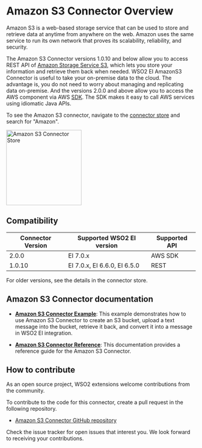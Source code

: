 # Amazon S3 Connector Overview

Amazon S3 is a web-based storage service that can be used to store and retrieve data at anytime from anywhere on the web. Amazon uses the same service to run its own network that proves its scalability, reliability, and security.

The Amazon S3 Connector versions 1.0.10 and below allow you to access REST API of [Amazon Storage Service S3](https://docs.aws.amazon.com/AmazonS3/latest/API/Welcome.html), which lets you store your information and retrieve them back when needed. WSO2 EI AmazonS3 Connector is useful to take your on-premise data to the cloud. The advantage is, you do not need to worry about managing and replicating data on-premise.
And the versions 2.0.0 and above allow you to access the AWS component via AWS [SDK](https://aws.amazon.com/sdk-for-java/). The SDK makes it easy to call AWS services using idiomatic Java APIs.

To see the Amazon S3 connector, navigate to the [connector store](https://store.wso2.com/store/assets/esbconnector/list) and search for "Amazon".

<img src="../../../../assets/img/connectors/amazon-s3-store.png" title="Amazon S3 Connector Store" width="200" alt="Amazon S3 Connector Store"/>

## Compatibility

| Connector Version | Supported WSO2 EI version | Supported API |
| ------------- |-------------|-------------|
| 2.0.0    | EI 7.0.x | AWS SDK |
| 1.0.10    | EI 7.0.x, EI 6.6.0, EI 6.5.0 | REST |

For older versions, see the details in the connector store.

## Amazon S3 Connector documentation

* **[Amazon S3 Connector Example](amazons3-connector-example.md)**: This example demonstrates how to use Amazon S3 Connector to create an S3 bucket, upload a text message into the bucket, retrieve it back, and convert it into a message in WSO2 EI integration. 

* **[Amazon S3 Connector Reference](amazons3-connector-reference.md)**: This documentation provides a reference guide for the Amazon S3 Connector.

## How to contribute

As an open source project, WSO2 extensions welcome contributions from the community. 

To contribute to the code for this connector, create a pull request in the following repository. 

* [Amazon S3 Connector GitHub repository](https://github.com/wso2-extensions/esb-connector-amazons3)

Check the issue tracker for open issues that interest you. We look forward to receiving your contributions.
